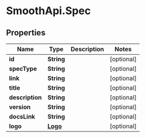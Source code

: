 # SmoothApi.Spec

## Properties

Name | Type | Description | Notes
------------ | ------------- | ------------- | -------------
**id** | **String** |  | [optional] 
**specType** | **String** |  | [optional] 
**link** | **String** |  | [optional] 
**title** | **String** |  | [optional] 
**description** | **String** |  | [optional] 
**version** | **String** |  | [optional] 
**docsLink** | **String** |  | [optional] 
**logo** | [**Logo**](Logo.md) |  | [optional] 


